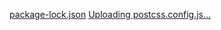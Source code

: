 [package-lock.json](https://github.com/user-attachments/files/21702408/package-lock.json)
[Uploading postcss.config.js…]()
